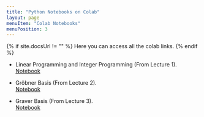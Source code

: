 ```yaml
---
title: "Python Notebooks on Colab"
layout: page
menuItem: "Colab Notebooks"
menuPosition: 3
---
```

{% if site.docsUrl != "" %}
Here you can access all the colab links.
{% endif %}

- Linear Programming and Integer Programming (From Lecture 1).<br> 
[Notebook](https://colab.research.google.com/github/bernalde/QuIP/blob/master/notebooks/Notebook%201%20-%20LP%20and%20IP.ipynb)

- Gr&ouml;bner Basis (From Lecture 2).<br> 
[Notebook](https://colab.research.google.com/github/bernalde/QuIP/blob/master/notebooks/Notebook%202%20-%20Groebner%20basis.ipynb)

- Graver Basis (From Lecture 3).<br> 
[Notebook](https://colab.research.google.com/github/bernalde/QuIP/blob/master/notebooks/Notebook%203%20-%20Graver%20basis.ipynb)

